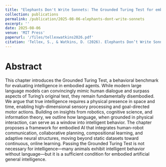 ```yaml
---
title: "Elephants Don't Write Sonnets: The Grounded Turing Test for embodied AI"
collection: publications
permalink: /publication/2025-08-06-elephants-dont-write-sonnets
excerpt: ''
date: 2025-08-06
venue: 'MIT Press'
paperurl: '/files/tellexwatkins2026.pdf'
citation: 'Tellex, S., & Watkins, D. (2026). Elephants Don’t Write Sonnets: The Grounded Turing Test for Embodied AI. In G. Konidaris (Ed.), Designing an Intelligence. MIT Press. (Forthcoming)'
---
```


# Abstract
This chapter introduces the Grounded Turing Test, a behavioral benchmark for evaluating intelligence in embodied agents. While modern large language models can convincingly mimic human dialogue and surpass aspects of Turing’s original test, they remain fundamentally disembodied. We argue that true intelligence requires a physical presence in space and time, enabling high-dimensional sensory processing and goal-directed motor actions. Building on insights from robotics, cognitive science, and information theory, we outline how language, when grounded in physical interaction, can serve as a window into intelligent behavior. The chapter proposes a framework for embodied AI that integrates human-robot communication, collaborative planning, compositional learning, and adaptive neural structures, moving beyond static datasets toward continuous, online learning. Passing the Grounded Turing Test is not necessary for intelligence—many animals exhibit intelligent behavior without language—but it is a sufficient condition for embodied artificial general intelligence.
